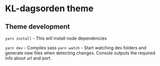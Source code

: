 # KL-dagsorden theme

## Theme development
`yarn install` - This will install node dependencies

`yarn dev` - Compiles sass
`yarn watch` - Start watching dev folders and generate new files when detecting
changes. Console outputs the required info about url and port.
